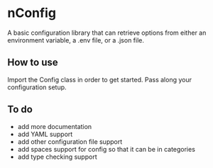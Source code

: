 # nConfig

A basic configuration library that can retrieve options from either an environment variable, a .env file, or a .json file.

## How to use

Import the Config class in order to get started. Pass along your configuration setup.

## To do

- add more documentation
- add YAML support
- add other configuration file support
- add spaces support for config so that it can be in categories
- add type checking support
